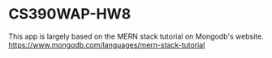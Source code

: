 # CS390WAP-HW8

This app is largely based on the MERN stack tutorial on Mongodb's website. https://www.mongodb.com/languages/mern-stack-tutorial
